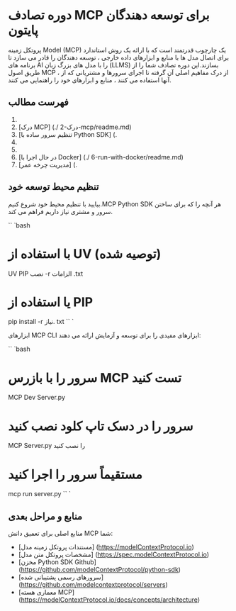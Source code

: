 # دوره تصادف MCP برای توسعه دهندگان پایتون

پروتکل زمینه Model (MCP) یک چارچوب قدرتمند است که با ارائه یک روش استاندارد برای اتصال مدل ها با منابع و ابزارهای داده خارجی ، توسعه دهندگان را قادر می سازد تا برنامه های AI را با مدل های بزرگ زبان (LLMS) بسازند.این دوره تصادف شما را از طریق اصول MCP ، از درک مفاهیم اصلی آن گرفته تا اجرای سرورها و مشتریانی که از آنها استفاده می کنند ، منابع و ابزارهای خود را راهنمایی می کنند.

## فهرست مطالب

1.
2. [درک MCP] (./ 2-درک-mcp/readme.md)
3. [تنظیم سرور ساده با Python SDK] (.
4.
5.
6. [در حال اجرا با Docker] (./ 6-run-with-docker/readme.md)
7. [مدیریت چرخه عمر] (.

## تنظیم محیط توسعه خود

بیایید با تنظیم محیط خود شروع کنیم.MCP Python SDK هر آنچه را که برای ساختن سرور و مشتری نیاز داریم فراهم می کند.

`` `bash
# با استفاده از UV (توصیه شده)
UV PIP نصب -r الزامات .txt

# یا استفاده از PIP
pip install -r نیاز. txt
`` `

ابزارهای MCP CLI ابزارهای مفیدی را برای توسعه و آزمایش ارائه می دهند:

`` `bash
# سرور را با بازرس MCP تست کنید
MCP Dev Server.py

# سرور را در دسک تاپ کلود نصب کنید
MCP Server.py را نصب کنید

# مستقیماً سرور را اجرا کنید
mcp run server.py
`` `

## منابع و مراحل بعدی

منابع اصلی برای تعمیق دانش MCP شما:

- [مستندات پروتکل زمینه مدل] (https://modelContextProtocol.io)
- [مشخصات پروتکل متن مدل] (https://spec.modelContextProtocol.io)
- [مخزن Python SDK Github] (https://github.com/modelContextProtocol/python-sdk)
- [سرورهای رسمی پشتیبانی شده] (https://github.com/modelcontextprotocol/servers)
- [معماری هسته MCP] (https://modelContextProtocol.io/docs/concepts/architecture)